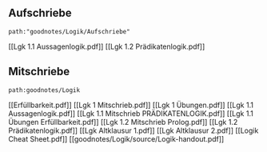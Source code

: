 ## Aufschriebe
```expander
path:"goodnotes/Logik/Aufschriebe"
```
[[Lgk 1.1 Aussagenlogik.pdf]]
[[Lgk 1.2 Prädikatenlogik.pdf]]

## Mitschriebe
```expander
path:goodnotes/Logik
```
[[Erfüllbarkeit.pdf]]
[[Lgk 1 Mitschrieb.pdf]]
[[Lgk 1 Übungen.pdf]]
[[Lgk 1.1 Aussagenlogik.pdf]]
[[Lgk 1.1 Mitschrieb PRÄDIKATENLOGIK.pdf]]
[[Lgk 1.1 Übungen Erfüllbarkeit.pdf]]
[[Lgk 1.2 Mitschrieb Prolog.pdf]]
[[Lgk 1.2 Prädikatenlogik.pdf]]
[[Lgk Altklausur 1.pdf]]
[[Lgk Altklausur 2.pdf]]
[[Logik Cheat Sheet.pdf]]
[[goodnotes/Logik/source/Logik-handout.pdf]]

